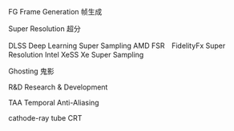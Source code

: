 
FG  Frame Generation 帧生成

Super Resolution 超分

DLSS  Deep Learning Super Sampling
AMD FSR　FidelityFx Super Resolution
Intel XeSS   Xe Super Sampling


Ghosting 鬼影

R&D   Research & Development

TAA Temporal Anti-Aliasing

cathode-ray tube CRT